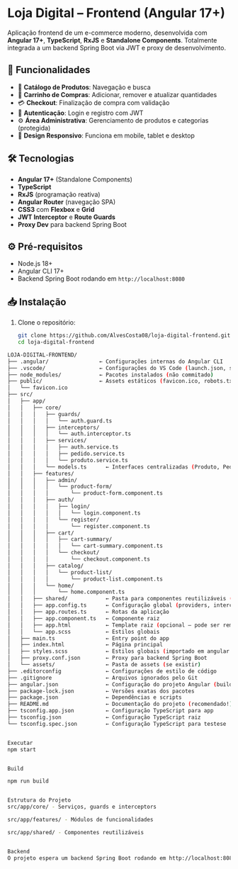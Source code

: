 # Loja Digital – Frontend (Angular 17+)

Aplicação frontend de um e-commerce moderno, desenvolvida com **Angular 17+**, **TypeScript**, **RxJS** e **Standalone Components**. Totalmente integrada a um backend Spring Boot via JWT e proxy de desenvolvimento.

## 🚀 Funcionalidades

- 🎯 **Catálogo de Produtos**: Navegação e busca
- 🛒 **Carrinho de Compras**: Adicionar, remover e atualizar quantidades
- 💳 **Checkout**: Finalização de compra com validação
- 🔐 **Autenticação**: Login e registro com JWT
- ⚙️ **Área Administrativa**: Gerenciamento de produtos e categorias (protegida)
- 📱 **Design Responsivo**: Funciona em mobile, tablet e desktop

## 🛠 Tecnologias

- **Angular 17+** (Standalone Components)
- **TypeScript**
- **RxJS** (programação reativa)
- **Angular Router** (navegação SPA)
- **CSS3** com **Flexbox** e **Grid**
- **JWT Interceptor** e **Route Guards**
- **Proxy Dev** para backend Spring Boot

## ⚙️ Pré-requisitos

- Node.js 18+
- Angular CLI 17+
- Backend Spring Boot rodando em `http://localhost:8080`

## 📥 Instalação

1. Clone o repositório:
   ```bash
   git clone https://github.com/AlvesCosta08/loja-digital-frontend.git
   cd loja-digital-frontend

```bash
LOJA-DIGITAL-FRONTEND/
├── .angular/                ← Configurações internas do Angular CLI
├── .vscode/                 ← Configurações do VS Code (launch.json, settings.json)
├── node_modules/            ← Pacotes instalados (não commitado)
├── public/                  ← Assets estáticos (favicon.ico, robots.txt, etc.)
│   └── favicon.ico
├── src/
│   ├── app/
│   │   ├── core/
│   │   │   ├── guards/
│   │   │   │   └── auth.guard.ts
│   │   │   ├── interceptors/
│   │   │   │   └── auth.interceptor.ts
│   │   │   ├── services/
│   │   │   │   ├── auth.service.ts
│   │   │   │   ├── pedido.service.ts
│   │   │   │   └── produto.service.ts
│   │   │   └── models.ts      ← Interfaces centralizadas (Produto, Pedido, etc.)
│   │   ├── features/
│   │   │   ├── admin/
│   │   │   │   └── product-form/
│   │   │   │       └── product-form.component.ts
│   │   │   ├── auth/
│   │   │   │   ├── login/
│   │   │   │   │   └── login.component.ts
│   │   │   │   └── register/
│   │   │   │       └── register.component.ts
│   │   │   ├── cart/
│   │   │   │   ├── cart-summary/
│   │   │   │   │   └── cart-summary.component.ts
│   │   │   │   └── checkout/
│   │   │   │       └── checkout.component.ts
│   │   │   ├── catalog/
│   │   │   │   └── product-list/
│   │   │   │       └── product-list.component.ts
│   │   │   └── home/
│   │   │       └── home.component.ts
│   │   ├── shared/            ← Pasta para componentes reutilizáveis (vazia por enquanto)
│   │   ├── app.config.ts      ← Configuração global (providers, interceptors)
│   │   ├── app.routes.ts      ← Rotas da aplicação
│   │   ├── app.component.ts   ← Componente raiz
│   │   ├── app.html           ← Template raiz (opcional — pode ser removido)
│   │   └── app.scss           ← Estilos globais
│   ├── main.ts                ← Entry point do app
│   ├── index.html             ← Página principal
│   ├── styles.scss            ← Estilos globais (importado em angular.json)
│   ├── proxy.conf.json        ← Proxy para backend Spring Boot
│   └── assets/                ← Pasta de assets (se existir)
├── .editorconfig              ← Configurações de estilo de código
├── .gitignore                 ← Arquivos ignorados pelo Git
├── angular.json               ← Configuração do projeto Angular (build, serve, test)
├── package-lock.json          ← Versões exatas dos pacotes
├── package.json               ← Dependências e scripts
├── README.md                  ← Documentação do projeto (recomendado!)
├── tsconfig.app.json          ← Configuração TypeScript para app
├── tsconfig.json              ← Configuração TypeScript raiz
└── tsconfig.spec.json         ← Configuração TypeScript para testese


Executar
npm start


Build

npm run build


Estrutura do Projeto
src/app/core/ - Serviços, guards e interceptors

src/app/features/ - Módulos de funcionalidades

src/app/shared/ - Componentes reutilizáveis


Backend
O projeto espera um backend Spring Boot rodando em http://localhost:8080

